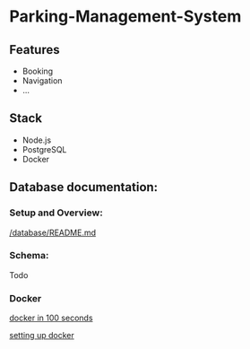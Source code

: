 # Parking-Management-System
## Features
- Booking
- Navigation
- ...
## Stack
- Node.js
- PostgreSQL
- Docker

## Database documentation:
### Setup and Overview:
[/database/README.md](/database/README.md)

### Schema:
Todo

### Docker
[docker in 100 seconds](https://www.youtube.com/watch?v=Gjnup-PuquQ)

[setting up docker](https://www.youtube.com/watch?v=gAkwW2tuIqE)
